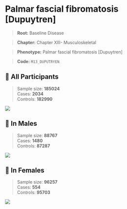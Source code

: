 # Palmar fascial fibromatosis [Dupuytren]

> **Root:** Baseline Disease  

> **Chapter:** Chapter XIII- Musculoskeletal  

> **Phenotype:** Palmar fascial fibromatosis [Dupuytren]  

> **Code:** `M13_DUPUTRYEN`

## 🧪 All Participants  
> Sample size: **185024**  
> Cases: **2034**  
> Controls: **182990**
<img src="/Disease/Figures/ALL/Incidence/M13_DUPUTRYEN.png"/>
<CsvTable src="/Disease_Data/ALL/Incidence/COX_M13_DUPUTRYEN.csv" label="🔍 View full results" />

## 👨 In Males  
> Sample size: **88767**  
> Cases: **1480**  
> Controls: **87287**
<img src="/Disease/Figures/Male/Incidence/M13_DUPUTRYEN.png"/>
<CsvTable src="/Disease_Data/Male/Incidence/COX_M13_DUPUTRYEN.csv" label="🔍 View full results" />

## 👩 In Females  
> Sample size: **96257**  
> Cases: **554**  
> Controls: **95703**
<img src="/Disease/Figures/Female/Incidence/M13_DUPUTRYEN.png"/>
<CsvTable src="/Disease_Data/Female/Incidence/COX_M13_DUPUTRYEN.csv" label="🔍 View full results" />
